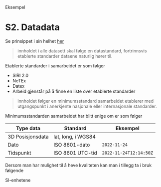Eksempel

# S2. Datadata

Se prinsippet i sin helhet [her](sammenstilt_0.0.2.md)

> innholdet i alle datasett skal følge en datastandard, fortrinnsvis etablerte standarder dataene naturlig hører til.

Etablerte standarder i samarbeidet er som følger

* SIRI 2.0 
* NeTEx
* Datex 
* Arbeid gjenstår på å finne en liste over etablerte standarder

> innholdet følger en minimumsstandard samarbeidet etablerer med utgangspunkt i anerkjente nasjonale eller internasjonale standarder.

Minimumsstandarden samarbeidet har blitt enige om er som følger

| Type data | Standard | Eksempel |
| ------- | ------- | ------- |
| 3D Posisjonsdata | lat, long, i WGS84 | |
| Dato | ISO 8601-dato |`2022-11-24`|
| Tidspunkt |ISO 8601 UTC-tid |`2022-11-24T12:14:50Z`|


Dersom man har mulighet til å heve kvaliteten kan man i tillegg ta i bruk følgende

SI-enhetene
